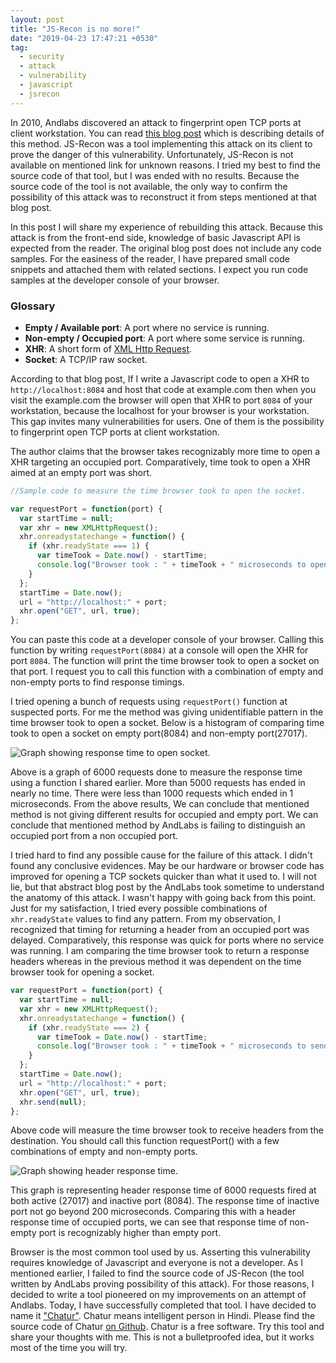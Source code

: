```yaml
---
layout: post
title: "JS-Recon is no more!"
date: "2019-04-23 17:47:21 +0530"
tag:
  - security
  - attack
  - vulnerability
  - javascript
  - jsrecon
---
```


In 2010, Andlabs discovered an attack to fingerprint open TCP ports at client
workstation. You can read [this blog post][andlabs_blogpost] which is describing
details of this method. JS-Recon was a tool implementing this attack on its
client to prove the danger of this vulnerability. Unfortunately, JS-Recon is not
available on mentioned link for unknown reasons. I tried my best to find the
source code of that tool, but I was ended with no results. Because the source
code of the tool is not available, the only way to confirm the possibility of
this attack was to reconstruct it from steps mentioned at that blog post.

In this post I will share my experience of rebuilding this attack. Because this
attack is from the front-end side, knowledge of basic Javascript API is
expected from the reader. The original blog post does not include any code
samples. For the easiness of the reader, I have prepared small code snippets
and attached them with related sections. I expect you run code samples at the
developer console of your browser.

### Glossary

* **Empty / Available port**: A port where no service is running.
* **Non-empty / Occupied port**: A port where some service is running.
* **XHR**: A short form of [XML Http Request][mdn_xhr].
* **Socket**: A TCP/IP raw socket.

According to that blog post, If I write a Javascript code to open a XHR to
`http://localhost:8084` and host that code at example.com then when you visit
the example.com the browser will open that XHR to port `8084` of your
workstation, because the localhost for your browser is your workstation. This
gap invites many vulnerabilities for users. One of them is the possibility to
fingerprint open TCP ports at client workstation.

The author claims that the browser takes recognizably more time to open a XHR
targeting an occupied port. Comparatively, time took to open a XHR aimed at an
empty port was short.

```javascript
//Sample code to measure the time browser took to open the socket.

var requestPort = function(port) {
  var startTime = null;
  var xhr = new XMLHttpRequest();
  xhr.onreadystatechange = function() {
    if (xhr.readyState === 1) {
      var timeTook = Date.now() - startTime;
      console.log("Browser took : " + timeTook + " microseconds to open.");
    }
  };
  startTime = Date.now();
  url = "http://localhost:" + port;
  xhr.open("GET", url, true);
};
```

You can paste this code at a developer console of your browser. Calling this
function by writing `requestPort(8084)` at a console will open the XHR for port
`8084`. The function will print the time browser took to open a socket on that
port. I request you to call this function with a combination of empty and
non-empty ports to find response timings.

I tried opening a bunch of requests using `requestPort()` function at suspected
ports. For me the method was giving unidentifiable pattern in the time browser
took to open a socket. Below is a histogram of comparing time took to open a
socket on empty port(8084) and non-empty port(27017).

![Graph showing response time to open socket.]({{site.url}}/assets/images/js_recon_is_no_more/graph_response_time_open_socket.png)


Above is a graph of 6000 requests done to measure the response time using a
function I shared earlier. More than 5000 requests has ended in nearly no time.
There were less than 1000 requests which ended in 1 microseconds. From the
above results, We can conclude that mentioned method is not giving different
results for occupied and empty port. We can conclude that mentioned method by
AndLabs is failing to distinguish an occupied port from a non occupied port.

I tried hard to find any possible cause for the failure of this attack. I didn't
found any conclusive evidences. May be our hardware or browser code has improved
for opening a TCP sockets quicker than what it used to. I will not lie, but that
abstract blog post by the AndLabs took sometime to understand the anatomy of
this attack. I wasn't happy with going back from this point. Just for my
satisfaction, I tried every possible combinations of `xhr.readyState` values to
find any pattern. From my observation, I recognized that timing for returning a
header from an occupied port was delayed. Comparatively, this response was quick
for ports where no service was running. I am comparing the time browser took to
return a response headers whereas in the previous method it was dependent on the
time browser took for opening a socket.

```javascript
var requestPort = function(port) {
  var startTime = null;
  var xhr = new XMLHttpRequest();
  xhr.onreadystatechange = function() {
    if (xhr.readyState === 2) {
      var timeTook = Date.now() - startTime;
      console.log("Browser took : " + timeTook + " microseconds to send response headers.");
    }
  };
  startTime = Date.now();
  url = "http://localhost:" + port;
  xhr.open("GET", url, true);
  xhr.send(null);
};
```

Above code will measure the time browser took to receive headers from the
destination. You should call this function requestPort() with a few
combinations of empty and non-empty ports.

![Graph showing header response time.]({{site.url}}/assets/images/js_recon_is_no_more/graph_header_response_time.png)

This graph is representing header response time of 6000 requests fired at both
active (27017) and inactive port (8084). The response time of inactive port not
go beyond 200 microseconds. Comparing this with a header response time of
occupied ports, we can see that response time of non-empty port is recognizably
higher than empty port.

Browser is the most common tool used by us. Asserting this vulnerability
requires knowledge of Javascript and everyone is not a developer. As I mentioned
earlier, I failed to find the source code of JS-Recon (the tool written by
AndLabs proving possibility of this attack). For those reasons, I decided to
write a tool pioneered on my improvements on an attempt of Andlabs.  Today, I
have successfully completed that tool. I have decided to name it
["Chatur"][chatur_pronounciation]. Chatur means intelligent person in Hindi.
Please find the source code of Chatur [on Github][chatur_github]. Chatur is a
free software. Try this tool and share your thoughts with me. This is not a
bulletproofed idea, but it works most of the time you will try.

[andlabs_blogpost]: http://blog.andlabs.org/2010/12/port-scanning-with-html5-and-js-recon.html
[mdn_xhr]: https://developer.mozilla.org/en-US/docs/Web/API/XMLHttpRequest
[chatur_pronounciation]: https://youtu.be/Tih_dP_Tv2w
[chatur_github]: https://github.com/ultimatecoder/chatur
